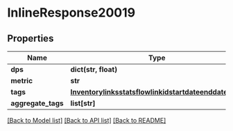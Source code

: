 # InlineResponse20019

## Properties
Name | Type | Description | Notes
------------ | ------------- | ------------- | -------------
**dps** | **dict(str, float)** |  | [optional] 
**metric** | **str** |  | [optional] 
**tags** | [**InventorylinksstatsflowlinkidstartdateenddateTags**](InventorylinksstatsflowlinkidstartdateenddateTags.md) |  | [optional] 
**aggregate_tags** | **list[str]** |  | [optional] 

[[Back to Model list]](../README.md#documentation-for-models) [[Back to API list]](../README.md#documentation-for-api-endpoints) [[Back to README]](../README.md)


